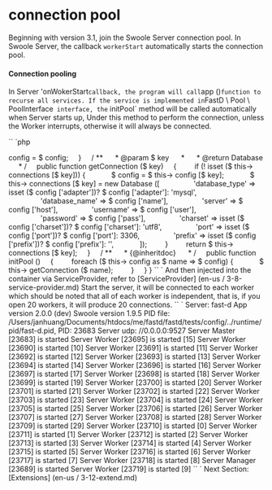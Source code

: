 # connection pool

Beginning with version 3.1, join the Swoole Server connection pool. In Swoole Server, the callback `workerStart` automatically starts the connection pool.

#### Connection pooling

In Server 'onWokerStart` callback, the program will call `app ()` function to recurse all services. If the service is implemented in `FastD \ Pool \ PoolInterface` interface, the` initPool` method will be called automatically when Server starts up, Under this method to perform the connection, unless the Worker interrupts, otherwise it will always be connected.

`` `php
<? php

namespace FastD \ Pool;

use Medoo \ Medoo;
use FastD \ Model \ Database;

class DatabasePool implements PoolInterface
{
    / **
     * @var Medoo []
     * /
    protected $ connections = [];

    / **
     * @var array
     * /
    protected $ config;

    / **
     * Database constructor.
     *
     * @param array $ config
     * /
    public function __construct (array $ config)
    {
        $ this-> config = $ config;
    }

    / **
     * @param $ key
     *
     * @return Database
     * /
    public function getConnection ($ key)
    {
        if (! isset ($ this-> connections [$ key])) {
            $ config = $ this-> config [$ key];
            $ this-> connections [$ key] = new Database ([
                'database_type' => isset ($ config ['adapter'])? $ config ['adapter']: 'mysql',
                'database_name' => $ config ['name'],
                'server' => $ config ['host'],
                'username' => $ config ['user'],
                'password' => $ config ['pass'],
                'charset' => isset ($ config ['charset'])? $ config ['charset']: 'utf8',
                'port' => isset ($ config ['port'])? $ config ['port']: 3306,
                'prefix' => isset ($ config ['prefix'])? $ config ['prefix']: '',
            ]);
        }

        return $ this-> connections [$ key];
    }

    / **
     * {@inheritdoc}
     * /
    public function initPool ()
    {
        foreach ($ this-> config as $ name => $ config) {
            $ this-> getConnection ($ name);
        }
    }
}
`` `

And then injected into the container via ServiceProvider, refer to [ServiceProvider] (en-us / 3-8-service-provider.md)

Start the server, it will be connected to each worker which should be noted that all of each worker is independent, that is, if you open 20 workers, it will produce 20 connections.

`` `

Server: fast-d
App version 2.0.0 (dev)
Swoole version 1.9.5
PID file: /Users/janhuang/Documents/htdocs/me/fastd/fastd/tests/config/../runtime/pid/fast-d.pid, PID: 23683
Server udp: //0.0.0.0:9527
Server Master [23683] is started
Server Worker [23695] is started [15]
Server Worker [23690] is started [10]
Server Worker [23691] is started [11]
Server Worker [23692] is started [12]
Server Worker [23693] is started [13]
Server Worker [23694] is started [14]
Server Worker [23696] is started [16]
Server Worker [23697] is started [17]
Server Worker [23698] is started [18]
Server Worker [23699] is started [19]
Server Worker [23700] is started [20]
Server Worker [23701] is started [21]
Server Worker [23702] is started [22]
Server Worker [23703] is started [23]
Server Worker [23704] is started [24]
Server Worker [23705] is started [25]
Server Worker [23706] is started [26]
Server Worker [23707] is started [27]
Server Worker [23708] is started [28]
Server Worker [23709] is started [29]
Server Worker [23710] is started [0]
Server Worker [23711] is started [1]
Server Worker [23712] is started [2]
Server Worker [23713] is started [3]
Server Worker [23714] is started [4]
Server Worker [23715] is started [5]
Server Worker [23716] is started [6]
Server Worker [23717] is started [7]
Server Worker [23718] is started [8]
Server Manager [23689] is started
Server Worker [23719] is started [9]
`` `

Next Section: [Extensions] (en-us / 3-12-extend.md)